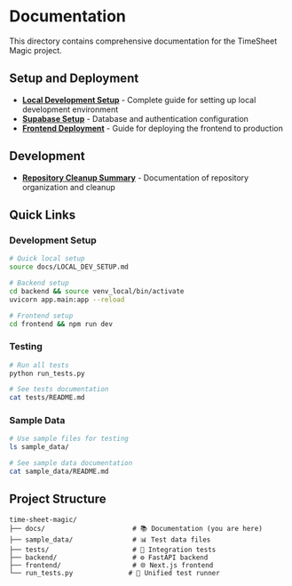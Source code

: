 # Documentation

This directory contains comprehensive documentation for the TimeSheet Magic project.

## Setup and Deployment
- **[Local Development Setup](LOCAL_DEV_SETUP.md)** - Complete guide for setting up local development environment
- **[Supabase Setup](SUPABASE_SETUP.md)** - Database and authentication configuration
- **[Frontend Deployment](FRONTEND_DEPLOYMENT.md)** - Guide for deploying the frontend to production

## Development
- **[Repository Cleanup Summary](CLEANUP_SUMMARY.md)** - Documentation of repository organization and cleanup

## Quick Links

### Development Setup
```bash
# Quick local setup
source docs/LOCAL_DEV_SETUP.md

# Backend setup
cd backend && source venv_local/bin/activate
uvicorn app.main:app --reload

# Frontend setup  
cd frontend && npm run dev
```

### Testing
```bash
# Run all tests
python run_tests.py

# See tests documentation
cat tests/README.md
```

### Sample Data
```bash
# Use sample files for testing
ls sample_data/

# See sample data documentation
cat sample_data/README.md
```

## Project Structure
```
time-sheet-magic/
├── docs/                      # 📚 Documentation (you are here)
├── sample_data/               # 📊 Test data files
├── tests/                     # 🧪 Integration tests
├── backend/                   # ⚙️ FastAPI backend
├── frontend/                  # 🌐 Next.js frontend
└── run_tests.py              # 🚀 Unified test runner
``` 